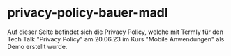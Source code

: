 # privacy-policy-bauer-madl
Auf dieser Seite befindet sich die Privacy Policy, welche mit Termly für den Tech Talk "Privacy Policy" am 20.06.23 im Kurs "Mobile Anwendungen" als Demo erstellt wurde.